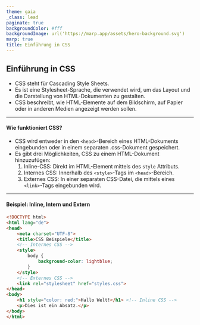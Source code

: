 ```yaml
---
theme: gaia
_class: lead
paginate: true
backgroundColor: #fff
backgroundImage: url('https://marp.app/assets/hero-background.svg')
marp: true
title: Einführung in CSS
---
```


## Einführung in CSS

- CSS steht für Cascading Style Sheets.
- Es ist eine Stylesheet-Sprache, die verwendet wird, um das Layout und die Darstellung von HTML-Dokumenten zu gestalten.
- CSS beschreibt, wie HTML-Elemente auf dem Bildschirm, auf Papier oder in anderen Medien angezeigt werden sollen.

---

#### Wie funktioniert CSS?

- CSS wird entweder in den `<head>`-Bereich eines HTML-Dokuments eingebunden oder in einem separaten .css-Dokument gespeichert.
- Es gibt drei Möglichkeiten, CSS zu einem HTML-Dokument hinzuzufügen:
  1. Inline-CSS: Direkt im HTML-Element mittels des `style` Attributs.
  2. Internes CSS: Innerhalb des `<style>`-Tags im `<head>`-Bereich.
  3. Externes CSS: In einer separaten CSS-Datei, die mittels eines `<link>`-Tags eingebunden wird.

---

#### Beispiel: Inline, Intern und Extern

```html
<!DOCTYPE html>
<html lang="de">
<head>
    <meta charset="UTF-8">
    <title>CSS Beispiele</title>
    <!-- Internes CSS -->
    <style>
        body {
            background-color: lightblue;
        }
    </style>
    <!-- Externes CSS -->
    <link rel="stylesheet" href="styles.css">
</head>
<body>
    <h1 style="color: red;">Hallo Welt!</h1> <!-- Inline CSS -->
    <p>Dies ist ein Absatz.</p>
</body>
</html>
```
